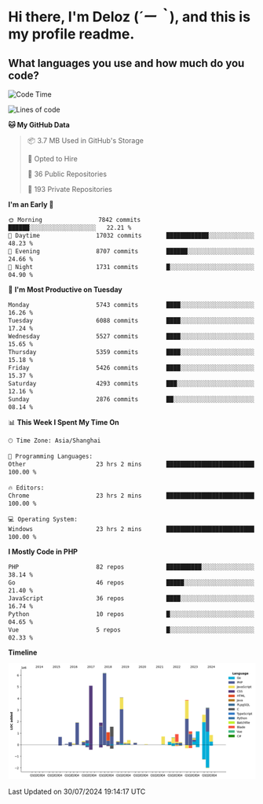 # **Hi there, I'm Deloz (*´ー｀*), and this is my profile readme.**

## **What languages you use and how much do you code?**

<!--START_SECTION:waka-->
![Code Time](http://img.shields.io/badge/Code%20Time-4%2C498%20hrs%2053%20mins-blue)

![Lines of code](https://img.shields.io/badge/From%20Hello%20World%20I%27ve%20Written-40.4%20million%20lines%20of%20code-blue)

**🐱 My GitHub Data** 

> 📦 3.7 MB Used in GitHub's Storage 
 > 
> 💼 Opted to Hire
 > 
> 📜 36 Public Repositories 
 > 
> 🔑 193 Private Repositories 
 > 
**I'm an Early 🐤** 

```text
🌞 Morning                7842 commits        ██████░░░░░░░░░░░░░░░░░░░   22.21 % 
🌆 Daytime                17032 commits       ████████████░░░░░░░░░░░░░   48.23 % 
🌃 Evening                8707 commits        ██████░░░░░░░░░░░░░░░░░░░   24.66 % 
🌙 Night                  1731 commits        █░░░░░░░░░░░░░░░░░░░░░░░░   04.90 % 
```
📅 **I'm Most Productive on Tuesday** 

```text
Monday                   5743 commits        ████░░░░░░░░░░░░░░░░░░░░░   16.26 % 
Tuesday                  6088 commits        ████░░░░░░░░░░░░░░░░░░░░░   17.24 % 
Wednesday                5527 commits        ████░░░░░░░░░░░░░░░░░░░░░   15.65 % 
Thursday                 5359 commits        ████░░░░░░░░░░░░░░░░░░░░░   15.18 % 
Friday                   5426 commits        ████░░░░░░░░░░░░░░░░░░░░░   15.37 % 
Saturday                 4293 commits        ███░░░░░░░░░░░░░░░░░░░░░░   12.16 % 
Sunday                   2876 commits        ██░░░░░░░░░░░░░░░░░░░░░░░   08.14 % 
```


📊 **This Week I Spent My Time On** 

```text
🕑︎ Time Zone: Asia/Shanghai

💬 Programming Languages: 
Other                    23 hrs 2 mins       █████████████████████████   100.00 % 

🔥 Editors: 
Chrome                   23 hrs 2 mins       █████████████████████████   100.00 % 

💻 Operating System: 
Windows                  23 hrs 2 mins       █████████████████████████   100.00 % 
```

**I Mostly Code in PHP** 

```text
PHP                      82 repos            ██████████░░░░░░░░░░░░░░░   38.14 % 
Go                       46 repos            █████░░░░░░░░░░░░░░░░░░░░   21.40 % 
JavaScript               36 repos            ████░░░░░░░░░░░░░░░░░░░░░   16.74 % 
Python                   10 repos            █░░░░░░░░░░░░░░░░░░░░░░░░   04.65 % 
Vue                      5 repos             █░░░░░░░░░░░░░░░░░░░░░░░░   02.33 % 
```



**Timeline**

![Lines of Code chart](https://raw.githubusercontent.com/deloz/deloz/main/assets/bar_graph.png)


 Last Updated on 30/07/2024 19:14:17 UTC
<!--END_SECTION:waka-->
